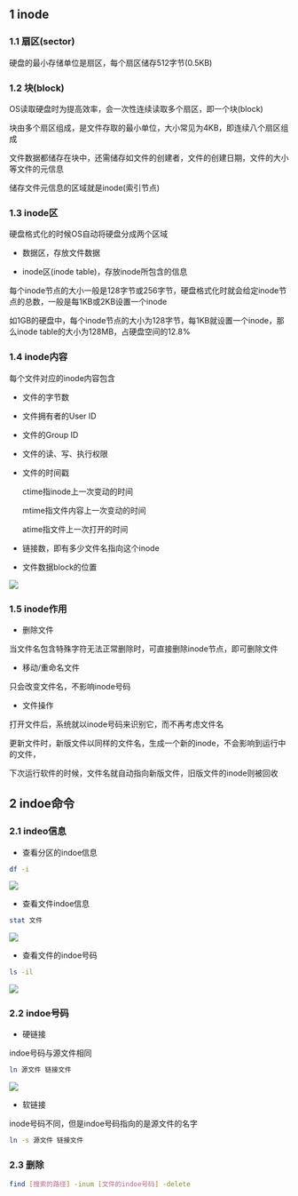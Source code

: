 <!--
 * @Description: 
 * @Version: 1.0
 * @Author: DaLao
 * @Email: dalao_li@163.com
 * @Date: 2021-03-11 11:44:56
 * @LastEditors: dalao
 * @LastEditTime: 2022-04-05 14:02:37
-->

## 1 inode


### 1.1 扇区(sector)

硬盘的最小存储单位是扇区，每个扇区储存512字节(0.5KB)


### 1.2 块(block)

OS读取硬盘时为提高效率，会一次性连续读取多个扇区，即一个块(block)

块由多个扇区组成，是文件存取的最小单位，大小常见为4KB，即连续八个扇区组成

文件数据都储存在块中，还需储存如文件的创建者，文件的创建日期，文件的大小等文件的元信息

储存文件元信息的区域就是inode(索引节点)


### 1.3 inode区

硬盘格式化的时候OS自动将硬盘分成两个区域

- 数据区，存放文件数据

- inode区(inode table)，存放inode所包含的信息

每个inode节点的大小一般是128字节或256字节，硬盘格式化时就会给定inode节点的总数，一般是每1KB或2KB设置一个inode

如1GB的硬盘中，每个inode节点的大小为128字节，每1KB就设置一个inode，那么inode table的大小为128MB，占硬盘空间的12.8\%



### 1.4 inode内容

每个文件对应的inode内容包含

- 文件的字节数

- 文件拥有者的User ID

- 文件的Group ID

- 文件的读、写、执行权限

- 文件的时间戳

    ctime指inode上一次变动的时间

    mtime指文件内容上一次变动的时间

    atime指文件上一次打开的时间

- 链接数，即有多少文件名指向这个inode

- 文件数据block的位置

![](https://cdn.hurra.ltd/img/20220401223348.png)



### 1.5 inode作用


- 删除文件

当文件名包含特殊字符无法正常删除时，可直接删除inode节点，即可删除文件


- 移动/重命名文件

只会改变文件名，不影响inode号码

- 文件操作

打开文件后，系统就以inode号码来识别它，而不再考虑文件名

更新文件时，新版文件以同样的文件名，生成一个新的inode，不会影响到运行中的文件，

下次运行软件的时候，文件名就自动指向新版文件，旧版文件的inode则被回收



## 2 indoe命令


### 2.1 indeo信息

- 查看分区的indoe信息
  
```sh
df -i
```
![](https://cdn.hurra.ltd/img/20211227232839.png)


- 查看文件indoe信息
  
```sh
stat 文件
```


![](https://cdn.hurra.ltd/img/20211227232930.png)

- 查看文件的indoe号码
  
```sh
ls -il
```
![](https://cdn.hurra.ltd/img/20211227233018.png)



### 2.2 indoe号码


- 硬链接

indoe号码与源文件相同

```sh
ln 源文件 链接文件
```
![](https://cdn.hurra.ltd/img/20211227234119.png)


- 软链接

inode号码不同，但是indoe号码指向的是源文件的名字

```sh
ln -s 源文件 链接文件
```


### 2.3 删除

```sh
find [搜索的路径] -inum [文件的indoe号码] -delete
```



